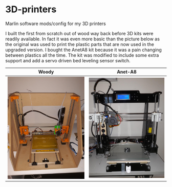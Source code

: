 # 3D-printers
Marlin software mods/config for my 3D printers

I built the first from scratch out of wood way back before 3D kits were readily available.  In fact it was even more basic than the picture below as the original was used to print the plastic parts that are now used in the upgraded version.  I bought the AnetA8 kit because it was a pain changing between plastics all the time.  The kit was modified to include some extra support and add a servo driven bed leveling sensor switch.

Woody | Anet-A8
:----------:|:----------:
![woody](https://github.com/CraigHoffmann/3D-printers/blob/main/Images/woody.jpg?raw=true) | ![AnetA8](https://github.com/CraigHoffmann/3D-printers/blob/main/Images/anetA8.jpg?raw=true)

